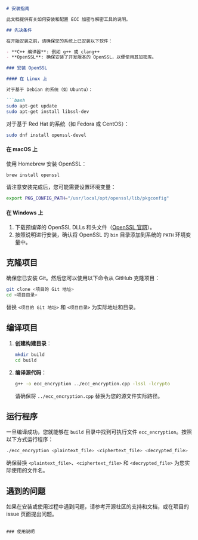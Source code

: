 ```markdown
# 安装指南

此文档提供有关如何安装和配置 ECC 加密与解密工具的说明。

## 先决条件

在开始安装之前，请确保您的系统上已安装以下软件：

- **C++ 编译器**: 例如 g++ 或 clang++
- **OpenSSL**: 确保安装了开发版本的 OpenSSL，以便使用其加密库。

### 安装 OpenSSL

#### 在 Linux 上

对于基于 Debian 的系统（如 Ubuntu）：

```bash
sudo apt-get update
sudo apt-get install libssl-dev
```

对于基于 Red Hat 的系统（如 Fedora 或 CentOS）：

```bash
sudo dnf install openssl-devel
```

#### 在 macOS 上

使用 Homebrew 安装 OpenSSL：

```bash
brew install openssl
```

请注意安装完成后，您可能需要设置环境变量：

```bash
export PKG_CONFIG_PATH="/usr/local/opt/openssl/lib/pkgconfig"
```

#### 在 Windows 上

1. 下载预编译的 OpenSSL DLLs 和头文件（[OpenSSL 官网](https://slproweb.com/products/Win32OpenSSL.html)）。
2. 按照说明进行安装，确认将 OpenSSL 的 `bin` 目录添加到系统的 `PATH` 环境变量中。

## 克隆项目

确保您已安装 Git。然后您可以使用以下命令从 GitHub 克隆项目：

```bash
git clone <项目的 Git 地址>
cd <项目目录>
```

替换 `<项目的 Git 地址>` 和 `<项目目录>` 为实际地址和目录。

## 编译项目

1. **创建构建目录**：

   ```bash
   mkdir build
   cd build
   ```

2. **编译源代码**：

   ```bash
   g++ -o ecc_encryption ../ecc_encryption.cpp -lssl -lcrypto
   ```

   请确保将 `../ecc_encryption.cpp` 替换为您的源文件实际路径。

## 运行程序

一旦编译成功，您就能够在 `build` 目录中找到可执行文件 `ecc_encryption`。按照以下方式运行程序：

```bash
./ecc_encryption <plaintext_file> <ciphertext_file> <decrypted_file>
```

确保替换 `<plaintext_file>`、`<ciphertext_file>` 和 `<decrypted_file>` 为您实际使用的文件名。

## 遇到的问题

如果在安装或使用过程中遇到问题，请参考开源社区的支持和文档，或在项目的 issue 页面提出问题。

```

### 使用说明
